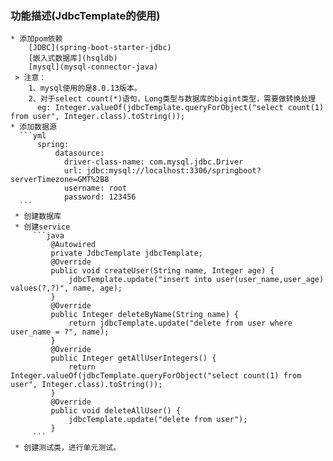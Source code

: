 ### 功能描述(JdbcTemplate的使用)
    * 添加pom依赖
        [JDBC](spring-boot-starter-jdbc)
        [嵌入式数据库](hsqldb)
        [mysql](mysql-connector-java)
     > 注意：
        1、mysql使用的是8.0.13版本。
        2、对于select count(*)语句，Long类型与数据库的bigint类型，需要做转换处理
          eg: Integer.valueOf(jdbcTemplate.queryForObject("select count(1) from user", Integer.class).toString());
    * 添加数据源
      ```yml
          spring:
              datasource:
                driver-class-name: com.mysql.jdbc.Driver
                url: jdbc:mysql://localhost:3306/springboot?serverTimezone=GMT%2B8
                username: root
                password: 123456
      ```
     * 创建数据库
     * 创建service
         ```java
             @Autowired
             private JdbcTemplate jdbcTemplate;
             @Override
             public void createUser(String name, Integer age) {
                 jdbcTemplate.update("insert into user(user_name,user_age) values(?,?)", name, age);
             }
             @Override
             public Integer deleteByName(String name) {
                 return jdbcTemplate.update("delete from user where user_name = ?", name);
             }
             @Override
             public Integer getAllUserIntegers() {
                 return Integer.valueOf(jdbcTemplate.queryForObject("select count(1) from user", Integer.class).toString());
             }
             @Override
             public void deleteAllUser() {
                 jdbcTemplate.update("delete from user");
             }
         ```
     * 创建测试类，进行单元测试。